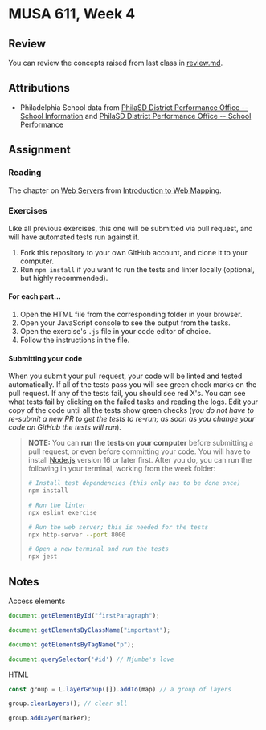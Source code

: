 # MUSA 611, Week 4

## Review

You can review the concepts raised from last class in [review.md](review.md).

## Attributions

* Philadelphia School data from [PhilaSD District Performance Office -- School Information](https://www.philasd.org/performance/programsservices/open-data/school-information/) and [PhilaSD District Performance Office -- School Performance](https://www.philasd.org/performance/programsservices/open-data/school-performance/)

## Assignment

### Reading

The chapter on [Web Servers](http://132.72.155.230:3838/js/web-servers-1.html) from [Introduction to Web Mapping](http://132.72.155.230:3838/js/index.html).

### Exercises

Like all previous exercises, this one will be submitted via pull request, and will have automated tests run against it.

1.  Fork this repository to your own GitHub account, and clone it to your computer.
1.  Run `npm install` if you want to run the tests and linter locally (optional, but highly recommended).

#### For each part...

1.  Open the HTML file from the corresponding folder in your browser.
1.  Open your JavaScript console to see the output from the tasks.
1.  Open the exercise's `.js` file in your code editor of choice.
1.  Follow the instructions in the file.

#### Submitting your code

When you submit your pull request, your code will be linted and tested automatically. If all of the tests pass you will see green check marks on the pull request. If any of the tests fail, you should see red X's. You can see what tests fail by clicking on the failed tasks and reading the logs. Edit your copy of the code until all the tests show green checks (_you do not have to re-submit a new PR to get the tests to re-run; as soon as you change your code on GitHub the tests will run_).

> **NOTE:** You can **run the tests on your computer** before submitting a pull request, or even before committing your code. You will have to install [Node.js](https://nodejs.org/en/) version 16 or later first. After you do, you can run the following in your terminal, working from the week folder:
> ```bash
> # Install test dependencies (this only has to be done once)
> npm install
>
> # Run the linter
> npx eslint exercise
>
> # Run the web server; this is needed for the tests
> npx http-server --port 8000
>
> # Open a new terminal and run the tests
> npx jest
> ```

## Notes

Access elements

```js
document.getElementById("firstParagraph");

document.getElementsByClassName("important");

document.getElementsByTagName("p");

document.querySelector('#id') // Mjumbe's love

```

HTML

``` js
const group = L.layerGroup([]).addTo(map) // a group of layers

group.clearLayers(); // clear all 

group.addLayer(marker);

```
